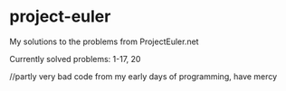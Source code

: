# project-euler
My solutions to the problems from ProjectEuler.net

Currently solved problems: 1-17, 20

//partly very bad code from my early days of programming, have mercy

